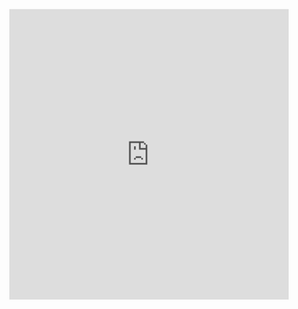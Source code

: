 <iframe id="igraph" scrolling="no" style="border:none;" seamless="seamless" src="https://github.com/justingoheen/trend_following/blob/master/report.html" height="525" width="100%"></iframe>
